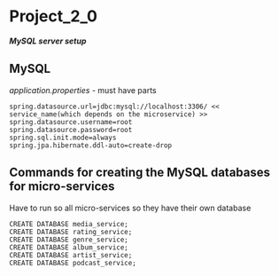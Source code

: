 # Project_2_0

***MySQL server setup***

## MySQL
*application.properties* - must have parts
```
spring.datasource.url=jdbc:mysql://localhost:3306/ << service_name(which depends on the microservice) >>  
spring.datasource.username=root  
spring.datasource.password=root  
spring.sql.init.mode=always  
spring.jpa.hibernate.ddl-auto=create-drop  
```
## Commands for creating the MySQL databases for micro-services
Have to run so all micro-services so they have their own database  
```
CREATE DATABASE media_service;
CREATE DATABASE rating_service;
CREATE DATABASE genre_service;
CREATE DATABASE album_service;
CREATE DATABASE artist_service;
CREATE DATABASE podcast_service;
```
